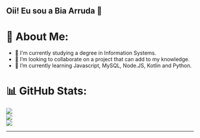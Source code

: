 ## Oii! Eu sou a Bia Arruda 👋

# 💫 About Me:
- 🔭 I'm currently studying a degree in Information Systems.
- 👯 I’m looking to collaborate on a project that can add to my knowledge.
- 🌱 I’m currently learning Javascript, MySQL, Node.JS, Kotlin and Python.


# 📊 GitHub Stats:
![](https://github-readme-stats.vercel.app/api/top-langs/?username=bmarruda&theme=onedark&hide_border=false&include_all_commits=false&count_private=false&layout=compact)<br/>
![](https://github-readme-stats.vercel.app/api?username=bmarruda&theme=onedark&hide_border=false&include_all_commits=false&count_private=false)<br/>
![](https://github-readme-streak-stats.herokuapp.com/?user=bmarruda&theme=onedark&hide_border=false)

---


<!-- Proudly created with GPRM ( https://gprm.itsvg.in ) -->


